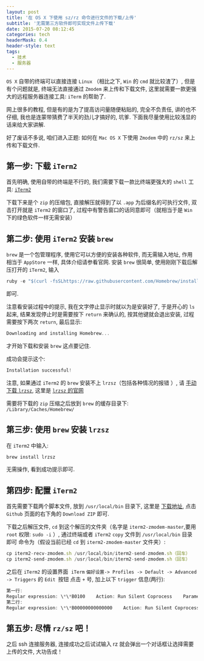 ```yaml
---
layout: post
title: '在 OS X 下使用 sz/rz 命令进行文件的下载/上传'
subtitle: '无需第三方软件即可实现文件上传下载'
date: 2015-07-20 08:12:45
categories: tech
headerMask: 0.4
header-style: text
tags:
  - 技术
  - 服务器
---
```


`OS X` 自带的终端可以直接连接 `Linux` （相比之下, `Win` 的 `cmd` 就比较渣了）, 但是有个问题就是, 终端无法直接通过 `Zmodem` 来上传和下载文件, 这里就需要一款更强大的远程服务器连接工具: `iTerm` 的帮助了.

网上很多的教程, 但是有的是为了提高访问量随便粘贴的, 完全不负责任, 讲的也不仔细, 我也是连蒙带猜费了半天的劲儿才搞好的, 坑爹. 下面我尽量使用比较浅显的话来给大家讲解.

好了废话不多说, 咱们进入正题: 如何在 `Mac OS X` 下使用 `Zmodem` 中的 `rz/sz` 来上传和下载文件.

## 第一步: 下载 `iTerm2`

首先明确, 使用自带的终端是不行的, 我们需要下载一款比终端更强大的 `shell` 工具: [`iTerm2`](http://www.iterm2.cn/download)

下载下来是个 `zip` 的压缩包, 直接解压就得到了以 `.app` 为后缀名的可执行文件, 双击打开就是 `iTerm2` 的窗口了, 过程中有警告窗口的话同意即可（就相当于是 `Win` 下的绿色软件一样无需安装）

## 第二步: 使用 `iTerm2` 安装 `brew`

`brew` 是一个包管理程序, 使用它可以方便的安装各种软件, 而无需输入地址, 作用相当于 `AppStore` 一样, 具体介绍请参看官网. 安装 `brew` 很简单, 使用刚刚下载后解压打开的 `iTerm2`, 输入

```js
ruby -e "$(curl -fsSLhttps://raw.githubusercontent.com/Homebrew/install/master/install)"
```

即可.

注意看安装过程中的提示, 我在文字停止显示时就以为是安装好了, 于是开心的 `ls` 起来, 结果发现停止时是需要按下 `return` 来确认的, 按其他键就会退出安装, 过程需要按下两次 `return`, 最后显示:

```js
Downloading and installing Homebrew...
```

才开始下载和安装 `brew` 这点要记住.

成功会提示这个:

```js
Installation successful!
```

注意, 如果通过 `iTerm2` 的 `brew` 安装不上 `lrzsz`（包括各种情况的报错 ）, 请 [手动下载 `lrzsz`](https://ohse.de/uwe/releases/lrzsz-0.12.20.tar.gz), 这里是 [`lrzsz` 的官网](https://ohse.de/uwe/software/lrzsz.html)

需要将下载的 `zip` 压缩之后放到 `brew` 的缓存目录下: `/Library/Caches/Homebrew/`

## 第三步: 使用 `brew` 安装 `lrzsz`

在 `iTerm2` 中输入:

```js
brew install lrzsz
```

无需操作, 看到成功提示即可.

## 第四步: 配置 `iTerm2`

首先需要下载两个脚本文件, 放到 `/usr/local/bin` 目录下, 这里是 [下载地址](https://github.com/mmastrac/iterm2-zmodem), 点击 `Github` 页面的右下角的 `Download ZIP` 即可.

下载之后解压文件, `cd` 到这个解压的文件夹（名字是 `iterm2-zmodem-master`,要用 `root` 权限: `sudo -i` ）, 通过终端或者 `iTerm2` `copy` 文件到 `/usr/local/bin` 目录即可
命令为（假设当前已经 `cd` 到 `iterm2-zmodem-master` 文件夹）:

```js
cp iterm2-recv-zmodem.sh /usr/local/bin/iterm2-send-zmodem.sh（回车） 
cp iterm2-send-zmodem.sh /usr/local/bin/iterm2-send-zmodem.sh（回车）
```

之后在 `iTerm2` 的设置界面  `iTerm` `偏好设置-> Profiles -> Default -> Advanced -> Triggers` 的 `Edit `按钮
点击 `+` 号, 加上以下 `trigger` 信息(两行):

```js
第一行:
Regular expression: \*\*B0100    Action: Run Silent Coprocess    Parameters: /usr/local/bin/iterm2-send-zmodem.sh 
第二行:
Regular expression: \*\*B00000000000000    Action: Run Silent Coprocess    Parameters: /usr/local/bin/iterm2-recv-zmodem.sh
```

## 第五步: 尽情 `rz/sz` 吧！

之后 ssh 连接服务器, 连接成功之后试试输入 rz 就会弹出一个对话框让选择需要上传的文件, 大功告成！
